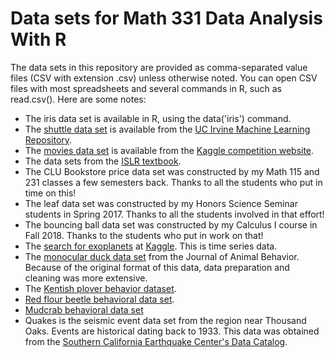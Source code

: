 # Data sets for Math 331 Data Analysis With R
The data sets in this repository are provided as comma-separated value files (CSV with extension .csv) unless otherwise noted.  You can open CSV files with most spreadsheets and several commands in R, such as read.csv().  Here are some notes:
* The iris data set is available in R, using the data('iris') command.
* The [shuttle data set](http://archive.ics.uci.edu/ml/datasets/Challenger+USA+Space+Shuttle+O-Ring) is available from the [UC Irvine Machine Learning Repository](http://archive.ics.uci.edu/ml/index.php).
* The [movies data set](https://www.kaggle.com/tmdb/tmdb-movie-metadata) is available from the [Kaggle competition website](https://www.kaggle.com).
* The data sets from the [ISLR textbook](http://www-bcf.usc.edu/~gareth/ISL/data.html).
* The CLU Bookstore price data set was constructed by my Math 115 and 231 classes a few semesters back.  Thanks to all the students who put in time on this!
* The leaf data set was constructed by my Honors Science Seminar students in Spring 2017.  Thanks to all the students involved in that effort!
* The bouncing ball data set was constructed by my Calculus I course in Fall 2018.  Thanks to the students who put in work on that!
* The [search for exoplanets](https://www.kaggle.com/keplersmachines/kepler-labelled-time-series-data) at [Kaggle](https://www.kaggle.com).  This is time series data.
* The [monocular duck data set](https://data.mendeley.com/datasets/djssy8yvz5/1) from the Journal of Animal Behavior.  Because of the original format of this data, data preparation and cleaning was more extensive.
* The [Kentish plover behavior dataset](https://www.datadryad.org/handle/10255/dryad.126818).
* [Red flour beetle behavioral data set](https://data.nal.usda.gov/dataset/data-red-flour-beetle-coleoptera-tenebrionidae-response-volatile-cues-varies-strain-and-behavioral-assay).
* [Mudcrab behavioral data set](https://www.bco-dmo.org/dataset-deployment/638861)
* Quakes is the seismic event data set from the region near Thousand Oaks.  Events are historical dating back to 1933.  This data was obtained from the [Southern California Earthquake Center's Data Catalog](http://service.scedc.caltech.edu/eq-catalogs/date_mag_loc.php).

